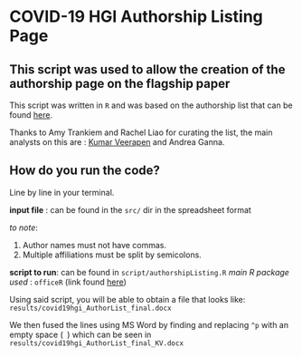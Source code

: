 # COVID-19 HGI Authorship Listing Page 

## This script was used to allow the creation of the authorship page on the flagship paper

This script was written in `R` and was based on the authorship list that can be found [here](https://docs.google.com/spreadsheets/d/1cp9pFeFUxXz5WMjRFv4X-AM1Hlc0iXYJa1rorSSj2Dc/edit#gid=0).

Thanks to Amy Trankiem and Rachel Liao for curating the list, the main analysts on this are : [Kumar Veerapen](mailto:veerapen@broadinstitute.org) and Andrea Ganna.

## How do you run the code?

Line by line in your terminal. 

**input file** : can be found in the `src/` dir in the spreadsheet format

*to note*: 
1) Author names must not have commas.
2) Multiple affiliations must be split by semicolons. 

**script to run**: can be found in `script/authorshipListing.R`
_main R package used_ : `officeR` (link found [here](https://davidgohel.github.io/officer/))

Using said script, you will be able to obtain a file that looks like: 
`results/covid19hgi_AuthorList_final.docx`

We then fused the lines using MS Word by finding and replacing `^p` with an empty space (` `) which can be seen in `results/covid19hgi_AuthorList_final_KV.docx`

